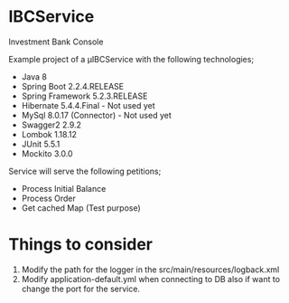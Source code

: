 # IBCService
Investment Bank Console

Example project of a µIBCService with the following technologies;
* Java 8
* Spring Boot 2.2.4.RELEASE
* Spring Framework 5.2.3.RELEASE
* Hibernate 5.4.4.Final - Not used yet
* MySql 8.0.17 (Connector) - Not used yet
* Swagger2 2.9.2
* Lombok 1.18.12
* JUnit 5.5.1
* Mockito 3.0.0

Service will serve the following petitions;
* Process Initial Balance
* Process Order
* Get cached Map (Test purpose)

# Things to consider
1. Modify the path for the logger in the src/main/resources/logback.xml
2. Modify application-default.yml when connecting to DB also if want to change the port for the service.
